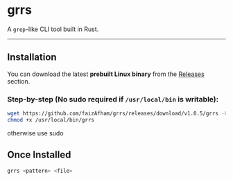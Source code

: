 # grrs

A `grep`-like CLI tool built in Rust.

---

##  Installation

You can download the latest **prebuilt Linux binary** from the [Releases](https://github.com/faizAfham/grrc/releases) section.

###  Step-by-step (No sudo required if `/usr/local/bin` is writable):

```bash
wget https://github.com/faizAfham/grrs/releases/download/v1.0.5/grrs -O /usr/local/bin/grrs
chmod +x /usr/local/bin/grrs
```
otherwise use sudo

## Once Installed 

```bash
grrs <pattern> <file>
```
